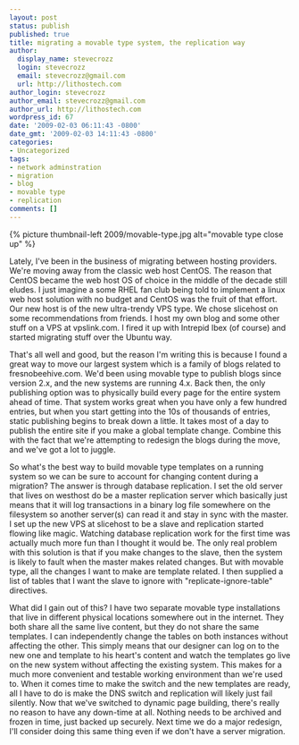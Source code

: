 ```yaml
---
layout: post
status: publish
published: true
title: migrating a movable type system, the replication way
author:
  display_name: stevecrozz
  login: stevecrozz
  email: stevecrozz@gmail.com
  url: http://lithostech.com
author_login: stevecrozz
author_email: stevecrozz@gmail.com
author_url: http://lithostech.com
wordpress_id: 67
date: '2009-02-03 06:11:43 -0800'
date_gmt: '2009-02-03 14:11:43 -0800'
categories:
- Uncategorized
tags:
- network adminstration
- migration
- blog
- movable type
- replication
comments: []
---
```

{% picture thumbnail-left 2009/movable-type.jpg alt="movable type close up" %}

Lately, I've been in the business of migrating between hosting
providers. We're moving away from the classic web host CentOS. The
reason that CentOS became the web host OS of choice in the middle of the
decade still eludes. I just imagine a some RHEL fan club being told to
implement a linux web host solution with no budget and CentOS was the
fruit of that effort. Our new host is of the new ultra-trendy VPS type.
We chose slicehost on some recommendations from friends.  I host my own
blog and some other stuff on a VPS at vpslink.com. I fired it up with
Intrepid Ibex (of course) and started migrating stuff over the Ubuntu
way.

That's all well and good, but the reason I'm writing this is because I
found a great way to move our largest system which is a family of blogs
related to fresnobeehive.com. We'd been using movable type to publish
blogs since version 2.x, and the new systems are running 4.x. Back then,
the only publishing option was to physically build every page for the
entire system ahead of time. That system works great when you have only
a few hundred entries, but when you start getting into the 10s of
thousands of entries, static publishing begins to break down a little.
It takes most of a day to publish the entire site if you make a global
template change. Combine this with the fact that we're attempting to
redesign the blogs during the move, and we've got a lot to juggle.

<!--more-->

So what's the best way to build movable type templates on a running
system so we can be sure to account for changing content during a
migration? The answer is through database replication. I set the old
server that lives on westhost do be a master replication server which
basically just means that it will log transactions in a binary log file
somewhere on the filesystem so another server(s) can read it and stay in
sync with the master. I set up the new VPS at slicehost to be a slave
and replication started flowing like magic. Watching database
replication work for the first time was actually much more fun than I
thought it would be. The only real problem with this solution is that if
you make changes to the slave, then the system is likely to fault when
the master makes related changes. But with movable type, all the changes
I want to make are template related. I then supplied a list of tables
that I want the slave to ignore with "replicate-ignore-table"
directives.

What did I gain out of this? I have two separate movable type
installations that live in different physical locations somewhere out in
the internet. They both share all the same live content, but they do not
share the same templates. I can independently change the tables on both
instances without affecting the other. This simply means that our
designer can log on to the new one and template to his heart's content
and watch the templates go live on the new system without affecting the
existing system. This makes for a much more convenient and testable
working environment than we're used to. When it comes time to make the
switch and the new templates are ready, all I have to do is make the DNS
switch and replication will likely just fail silently. Now that we've
switched to dynamic page building, there's really no reason to have any
down-time at all. Nothing needs to be archived and frozen in time, just
backed up securely. Next time we do a major redesign, I'll consider
doing this same thing even if we don't have a server migration.
